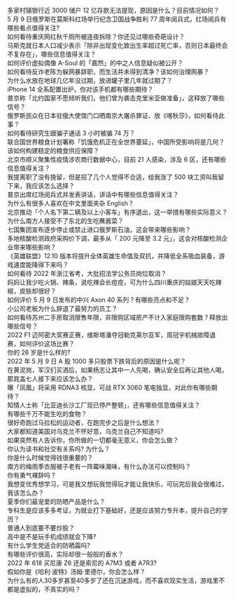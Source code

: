 多家村镇银行近 3000 储户 12 亿存款无法提现，原因是什么？目前情况如何？  
5 月 9 日俄罗斯在莫斯科红场举行纪念卫国战争胜利 77 周年阅兵式，红场阅兵有哪些看点值得关注?  
如何看待重庆网红秋千厕所被连夜拆除？你还见过哪些奇葩设计？  
马斯克就日本人口减少表示「除非出现变化致出生率超过死亡率，否则日本最终会不复存在」，哪些信息值得关注？  
如何评价虚拟偶像 A-Soul 的「嘉然」的中之人信息疑似被公开？  
如何看待反诈老陈为躲网暴辞职，而生活并未得到清净？该如何治理网暴？  
为什么水放在地球几亿年没过期，放进罐子里几年就过期了？  
iPhone 14 全系配置出炉，你对该手机都有哪些期待？  
普京称「北约国家不愿倾听我们，他们曾为袭击克里米亚做准备」，这释放了哪些信号？  
俄罗斯民众在日本驻俄大使馆门口晒南京大屠杀罪证、放《喀秋莎》，如何看待此事？  
如何看待研究生跟骗子通话 3 小时被骗 74 万？  
联合国世界粮食计划署称「饥饿危机正在全世界蔓延」，中国所受影响将是几何？该如何构建稳定的粮食供应保障？  
北京市顺义聚集性疫情涉农商行数据中心，目前 21 人感染，涉及 6 区，还有哪些信息值得关注？  
我提离职了没有挽留，但是招了几个人觉得不合适，给我涨了 500 块工资叫我留下来，我应该怎么选择？  
普京出席红场阅兵式并发表讲话，讲话中有哪些信息值得关注？  
为什么有很多人喜欢在中文里面夹杂 English？  
北京推动「个人名下第二辆及以上小客车」有序退出，这一举措有哪些实际意义？  
为什么南方人接受不了东北的生吃蘸酱菜？  
七国集团宣布逐步停止或禁止进口俄罗斯石油，这会带来哪些影响？  
多地核酸检测政府采购价下调，最多从「 200 元降至 3.2 元」，这会对核酸检测企业带来哪些影响？  
《英雄联盟》12.10 版本将提升全体英雄生命值及双抗，并降低全系吸血装备，游戏速度能降得下来吗？  
如何看待 2022 年浙江省考，大批招法学公务员岗位取消？  
妈妈让我少吃火锅、辣条，说吃辣会长痘痘，可为什么四川重庆的姑娘天天吃辣椒，皮肤却很好？  
如何评价 5 月 9 日发布的中兴 Axon 40 系列？有哪些亮点和不足？  
小公司老板为什么辞退了最努力的员工？  
如何看待苏州二手房取消限售年限，非限购区域房产不计入家庭限购套数？释放出哪些信号？  
2022 F1 迈阿密大奖赛正赛，维斯塔潘夺冠勒克莱尔亚军，周冠宇机械故障退赛，如何评价这场比赛？  
你的 26 岁是什么样的?  
2022 年 5 月 9 日 A 股 1000 多只股票下跌背后的原因是什么呢？  
在黄泥岗，军汉们买酒后，如果杨志让其中一人先喝，确认安全后再让其他人喝，那晁盖七人接下来应该怎么办？  
曝「凤凰」将采用 RDNA3 核显，可战 RTX 3060 笔电独显，对此你有哪些期待？  
知情人士称「比亚迪长沙工厂现已停产整顿」，还有哪些信息值得关注？  
有哪些千万不能生吃的食物？  
很好奇跑过马拉松的运动者，在跑完步之后是什么想法？  
大家都知道美国对乌克兰不怀好意，乌克兰自己不知道吗?  
如果突然有人告诉你，你所做的一切都毫无意义，你会怎么做？  
你认为读书和社交有关系吗? 为什么？  
你是什么时候觉得钱很重要的？  
南方的梅雨季衣服被子老有一阵霉味潮味，有什么办法可以控制吗？  
你有勇气裸辞吗？  
我想变优秀想学习，可是我又想玩我觉得玩才能让我快乐，可玩完后我会很难过，我该怎么办？  
夏季你们最宠爱的防晒产品是什么？  
专科生是应该多多考证，为就业打下基础好，还是应该努力专升本，提升自己的学历？  
普通人到底要不要炒股？  
高中是不是玩手机成绩就会下降?  
有什么学生党适合的防晒霜吗?  
有哪些评价很高，实际却很一般般的香水？  
2022 年 618 买尼康 Z6 还是索尼的 A7M3 或者 A7R3?  
假如你是《哈利·波特》汤姆·里德尔，你会怎么样？  
为什么有的人30多岁甚至40多岁了还在沉迷游戏，而不喜欢现实生活，游戏里不都是虚拟的，不真实的吗？  
